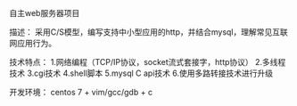 自主web服务器项目

描述：
采用C/S模型，编写支持中小型应用的http，并结合mysql，理解常见互联网应用行为。

技术特点：
1.网络编程（TCP/IP协议，socket流式套接字，http协议）
2.多线程技术
3.cgi技术
4.shell脚本
5.mysql C api技术
6.使用多路转接技术进行升级

开发环境：
centos 7 + vim/gcc/gdb + c

